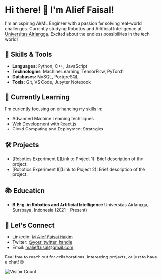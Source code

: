# Hi there! 👋 I'm Alief Faisal!

I'm an aspiring AI/ML Engineer with a passion for solving real-world challenges. Currently studying Robotics and Artificial Intelligence at [Universitas Airlangga](ftmm.unair.ac.id). Excited about the endless possibilities in the tech world!

## 🔧 Skills & Tools

- **Languages:** Python, C++, JavaScript
- **Technologies:** Machine Learning, TensorFlow, PyTorch
- **Databases:** MySQL, PostgreSQL
- **Tools:** Git, VS Code, Jupyter Notebook

## 🌱 Currently Learning

I'm currently focusing on enhancing my skills in:

- Advanced Machine Learning techniques
- Web Development with React.js
- Cloud Computing and Deployment Strategies

## 🛠️ Projects

- [Robotics Experiment I](Link to Project 1): Brief description of the project.
- [Robotics Experiment II](Link to Project 2): Brief description of the project.

## 📚 Education

- **B.Eng. in Robotics and Artificial Intelligence**
  Universitas Airlangga, Surabaya, Indonesia (2021 - Present)

## 🤝 Let's Connect

- LinkedIn: [M Alief Faisal Hakim](https://www.linkedin.com/in/alieffsl/)
- Twitter: [@your_twitter_handle](https://twitter.com/your_twitter_handle)
- Email: malieffaisal@gmail.com

Feel free to reach out for collaborations, interesting projects, or just to have a chat! 😊

![Visitor Count](https://profile-counter.glitch.me/{yourusername}/count.svg)
